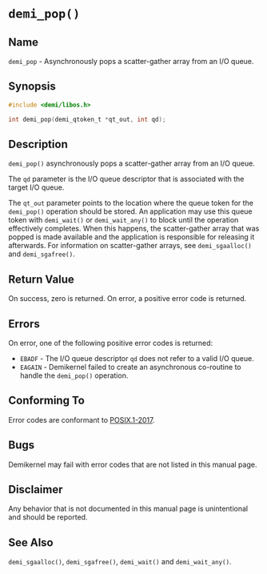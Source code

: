 # `demi_pop()`

## Name

`demi_pop` - Asynchronously pops a scatter-gather array from an I/O queue.

## Synopsis

```c
#include <demi/libos.h>

int demi_pop(demi_qtoken_t *qt_out, int qd);
```

## Description

`demi_pop()` asynchronously pops a scatter-gather array from an I/O queue.

The `qd` parameter is the I/O queue descriptor that is associated with the target I/O queue.

The `qt_out` parameter points to the location where the queue token for the `demi_pop()` operation should be stored.  An
application may use this queue token with `demi_wait()` or `demi_wait_any()` to block until the operation effectively
completes. When this happens, the scatter-gather array that was popped is made available and the application is
responsible for releasing it afterwards. For information on scatter-gather arrays, see `demi_sgaalloc()` and
`demi_sgafree()`.

## Return Value

On success, zero is returned. On error, a positive error code is returned.

## Errors

On error, one of the following positive error codes is returned:

- `EBADF` - The I/O queue descriptor `qd` does not refer to a valid I/O queue.
- `EAGAIN` - Demikernel failed to create an asynchronous co-routine to handle the `demi_pop()` operation.

## Conforming To

Error codes are conformant to [POSIX.1-2017](https://pubs.opengroup.org/onlinepubs/9699919799/nframe.html).

## Bugs

Demikernel may fail with error codes that are not listed in this manual page.

## Disclaimer

Any behavior that is not documented in this manual page is unintentional and should be reported.

## See Also

`demi_sgaalloc()`, `demi_sgafree()`, `demi_wait()` and `demi_wait_any()`.
